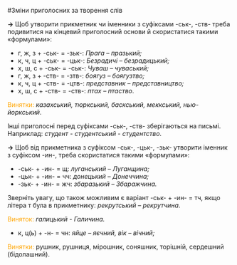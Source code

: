 #Змiни приголосних за творення слiв

<p><b>&rarr;</b> Щоб утворити прикметник чи iменники з суфiксами -ськ-, -ств- треба подивитися на кiнцевий приголосний основи й скористатися такими «формулами»:</p>

<ul>
<li> <span class="p1">г, ж, з + -ськ- = -зьк-</span>: <i>Прага – празький;</i></li>
<li> <span class="p1">к, ч, ц + -ськ- = -цьк-</span>: <i>Безрадичi – безрадицький;</i></li>
<li> <span class="p1">х, ш, с + -ськ- = -ськ-</span>: <i>Чуваш – чуваський;</i></li>
<li> <span class="p1">г, ж, з + -ств- = -зтв-</span>: <i>боягуз – боягузтво;</i></li>
<li> <span class="p1">к, ч, ц + -ств- = -цтв-</span>: <i>представник – представництво;</i></li>
<li> <span class="p1">х, ш, с + -ств- = -ств-</span>: <i>птах – птаство</i>.</li>
</ul>

<font color="orange">Винятки:</font> <i>казахський, тюркський, баскський, меккський, нью-йоркський</i>.

Iншi приголоснi перед суфiксами <span class="p1">-ськ-, -ств-</span> зберiгаються на письмi.<br>
Наприклад: <i>студент - студентський - студентство</i>.
<br>


<p><b>&rarr;</b> Щоб вiд прикметника з суфiксом <span class="p1">-ськ-, -цьк-, -зьк-</span> утворити iменник з суфiксом <span class="p1">-ин-</span>, треба скористатися такими «формулами»:</p>

<ul>
<li> <span class="p1">-ськ- + -ин- = щ</span>: <i>луганський – Луганщина;</i></li>
<li> <span class="p1">-цьк- + -ин- = чч</span>: <i>донецький – Донеччина;</i></li>
<li> <span class="p1">-зьк- + -ин- = жч</span>: <i>збаразький – Збаражчина.</i></li>
</ul>

Звернiть увагу, що також можливим є варiант <span class="p1">-ськ- + -ин- = тч</span>, якщо лiтера <span class="p1">т</span> була в прикметнику: <i>рекрутський – рекрутчина</i>.
<br>

<font color="orange">Виняток:</font><i> гали<span class="p1">цьк</span>ий - Гали<span class="p1">ч</span>ина.</i>


<ul>
<li> <span class="p1">к, ц(ь) + -н- = чн</span>: <i>яйце – яєчний, вiк – вiчний;</i></li>
</ul>

<font color="orange">Винятки:</font> ру<span class="p1">шн</span>ик, ру<span class="p1">шн</span>иця, мiро<span class="p1">шн</span>ик, соня<span class="p1">шн</span>ик, торi<span class="p1">шн</span>iй, серде<span class="p1">шн</span>ий (бiдола<span class="p1">шн</span>ий).